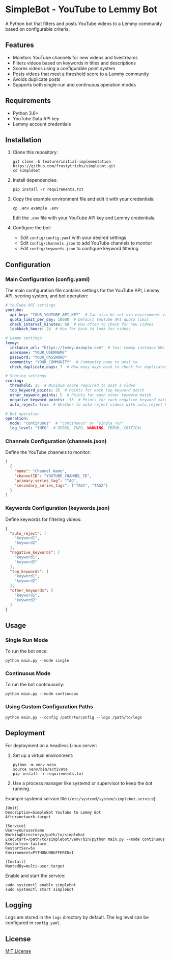 # SimpleBot - YouTube to Lemmy Bot

A Python bot that filters and posts YouTube videos to a Lemmy community based on configurable criteria.

## Features

- Monitors YouTube channels for new videos and livestreams
- Filters videos based on keywords in titles and descriptions
- Scores videos using a configurable point system
- Posts videos that meet a threshold score to a Lemmy community
- Avoids duplicate posts
- Supports both single-run and continuous operation modes

## Requirements

- Python 3.6+
- YouTube Data API key
- Lemmy account credentials

## Installation

1. Clone this repository:
   ```
   git clone -b feature/initial-implementation https://github.com/frostytrichs/simplebot.git
   cd simplebot
   ```

2. Install dependencies:
   ```
   pip install -r requirements.txt
   ```

3. Copy the example environment file and edit it with your credentials:
   ```
   cp .env.example .env
   ```
   
   Edit the `.env` file with your YouTube API key and Lemmy credentials.

4. Configure the bot:
   - Edit `config/config.yaml` with your desired settings
   - Edit `config/channels.json` to add YouTube channels to monitor
   - Edit `config/keywords.json` to configure keyword filtering

## Configuration

### Main Configuration (config.yaml)

The main configuration file contains settings for the YouTube API, Lemmy API, scoring system, and bot operation:

```yaml
# YouTube API settings
youtube:
  api_key: "YOUR_YOUTUBE_API_KEY"  # Can also be set via environment variable
  quota_limit_per_day: 10000  # Default YouTube API quota limit
  check_interval_minutes: 60  # How often to check for new videos
  lookback_hours: 24  # How far back to look for videos

# Lemmy settings
lemmy:
  instance_url: "https://lemmy.example.com"  # Your Lemmy instance URL
  username: "YOUR_USERNAME"
  password: "YOUR_PASSWORD"
  community: "YOUR_COMMUNITY"  # Community name to post to
  check_duplicate_days: 7  # How many days back to check for duplicates

# Scoring settings
scoring:
  threshold: 25  # Minimum score required to post a video
  top_keyword_points: 25  # Points for each top keyword match
  other_keyword_points: 5  # Points for each other keyword match
  negative_keyword_points: -15  # Points for each negative keyword match
  auto_reject: true  # Whether to auto-reject videos with auto_reject keywords

# Bot operation
operation:
  mode: "continuous"  # "continuous" or "single_run"
  log_level: "INFO"  # DEBUG, INFO, WARNING, ERROR, CRITICAL
```

### Channels Configuration (channels.json)

Define the YouTube channels to monitor:

```json
[
  {
    "name": "Channel Name",
    "channelID": "YOUTUBE_CHANNEL_ID",
    "primary_series_tag": "TAG",
    "secondary_series_tags": ["TAG1", "TAG2"]
  }
]
```

### Keywords Configuration (keywords.json)

Define keywords for filtering videos:

```json
{
  "auto_reject": [
    "keyword1",
    "keyword2"
  ],
  "negative_keywords": [
    "keyword1",
    "keyword2"
  ],
  "top_keywords": [
    "keyword1",
    "keyword2"
  ],
  "other_keywords": [
    "keyword1",
    "keyword2"
  ]
}
```

## Usage

### Single Run Mode

To run the bot once:

```
python main.py --mode single
```

### Continuous Mode

To run the bot continuously:

```
python main.py --mode continuous
```

### Using Custom Configuration Paths

```
python main.py --config /path/to/config --logs /path/to/logs
```

## Deployment

For deployment on a headless Linux server:

1. Set up a virtual environment:
   ```
   python -m venv venv
   source venv/bin/activate
   pip install -r requirements.txt
   ```

2. Use a process manager like systemd or supervisor to keep the bot running.

Example systemd service file (`/etc/systemd/system/simplebot.service`):

```
[Unit]
Description=SimpleBot YouTube to Lemmy Bot
After=network.target

[Service]
User=yourusername
WorkingDirectory=/path/to/simplebot
ExecStart=/path/to/simplebot/venv/bin/python main.py --mode continuous
Restart=on-failure
RestartSec=5s
Environment=PYTHONUNBUFFERED=1

[Install]
WantedBy=multi-user.target
```

Enable and start the service:
```
sudo systemctl enable simplebot
sudo systemctl start simplebot
```

## Logging

Logs are stored in the `logs` directory by default. The log level can be configured in `config.yaml`.

## License

[MIT License](LICENSE)
